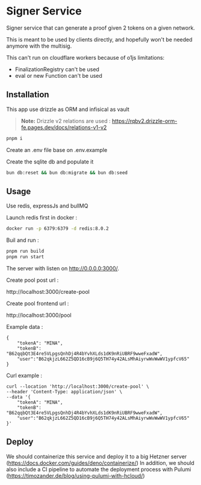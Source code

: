 # Signer Service

Signer service that can generate a proof given 2 tokens on a given network.

This is meant to be used by clients directly, and hopefully won't be needed
anymore with the multisig.

This can't run on cloudflare workers because of o1js limitations:

- FinalizationRegistry can't be used
- eval or new Function can't be used

## Installation

This app use drizzle as ORM and infisical as vault

> **Note:** Drizzle v2 relations are used : https://rqbv2.drizzle-orm-fe.pages.dev/docs/relations-v1-v2

```bash
pnpm i
```

Create an .env file base on .env.example

Create the sqlite db and populate it

```bash
bun db:reset && bun db:migrate && bun db:seed
```

## Usage

Use redis, expressJs and bullMQ

Launch redis first in docker :

```bash
docker run -p 6379:6379 -d redis:8.0.2
```

Buil and run :

```bash
pnpm run build
pnpm run start
```

The server with listen on http://0.0.0.0:3000/.

Create pool post url :

http://localhost:3000/create-pool

Create pool frontend url :

http://localhost:3000/pool

Example data :

```
{
    "tokenA": "MINA",
    "tokenB": "B62qqbQt3E4re5VLpgsQnhDj4R4bYvhXLds1dK9nRiUBRF9wweFxadW",
    "user":"B62qkjzL662Z5QD16cB9j6Q5TH74y42ALsMhAiyrwWvWwWV1ypfcV65"
}
```

Curl example :

```
curl --location 'http://localhost:3000/create-pool' \
--header 'Content-Type: application/json' \
--data '{
    "tokenA": "MINA",
    "tokenB": "B62qqbQt3E4re5VLpgsQnhDj4R4bYvhXLds1dK9nRiUBRF9wweFxadW",
    "user":"B62qkjzL662Z5QD16cB9j6Q5TH74y42ALsMhAiyrwWvWwWV1ypfcV65"
}'
```

## Deploy

We should containerize this service and deploy it to a big Hetzner server
(https://docs.docker.com/guides/deno/containerize/) In addition, we should also
include a CI pipeline to automate the deployment process with Pulumi
(https://timozander.de/blog/using-pulumi-with-hcloud/)
